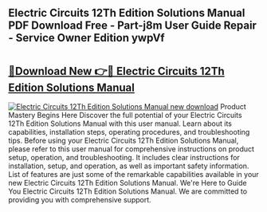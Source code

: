 ## Electric Circuits 12Th Edition Solutions Manual PDF Download Free - Part-j8m User Guide Repair - Service Owner Edition ywpVf

# <h2><a href="http://bc44116.oget.top/?id=Electric+Circuits+12Th+Edition+Solutions+Manual">🔗Download New 👉🔴 Electric Circuits 12Th Edition Solutions Manual</a></h2>

[![Electric Circuits 12Th Edition Solutions Manual new download](https://i.imgur.com/5g1atiW.png)](http://bc44116.oget.top/?id=Electric+Circuits+12Th+Edition+Solutions+Manual)
Product Mastery Begins Here Discover the full potential of your Electric Circuits 12Th Edition Solutions Manual with this user manual. Learn about its capabilities, installation steps, operating procedures, and troubleshooting tips. Before using your Electric Circuits 12Th Edition Solutions Manual, please refer to this user manual for comprehensive instructions on product setup, operation, and troubleshooting. It includes clear instructions for installation, setup, and operation, as well as important safety information. List of features are just some of the remarkable capabilities available in your new Electric Circuits 12Th Edition Solutions Manual. We're Here to Guide You Electric Circuits 12Th Edition Solutions Manual. We are committed to providing you with comprehensive support.
